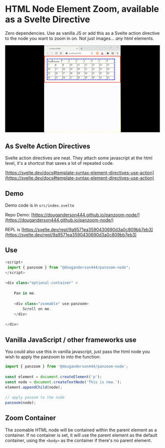 # HTML Node Element Zoom, available as a Svelte Directive

Zero dependencies. Use as vanilla JS or add this as a Svelte action directive to the node you want to zoom in on. Not just images... _any_ html elements.

![Demo](svelte-zoom-action.gif)

## As Svelte Action Directives

Svelte action directives are neat. They attach some javascript at the html level, it's a shortcut that saves a lot of repeated code.

[https://svelte.dev/docs#template-syntax-element-directives-use-action](https://svelte.dev/docs#template-syntax-element-directives-use-action)

## Demo

Demo code is in `src/index.svelte`

Repo Demo: [https://douganderson444.github.io/panzoom-node/](https://douganderson444.github.io/panzoom-node/)

REPL is [https://svelte.dev/repl/9a9571ea3590430690d3a0c809bb7eb3](https://svelte.dev/repl/9a9571ea3590430690d3a0c809bb7eb3)

## Use

```js
<script>
 import { panzoom } from "@douganderson444/panzoom-node";
</script>

<div class="optional-container" >

	Pan in me.

	<div class="zoomable" use:panzoom>
		Scroll on me.
	</div>

</div>
```

## Vanilla JavaScript / other frameworks use

You could also use this in vanilla javascript, just pass the html node you wish to apply the panzoom to into the function:

```js
import { panzoom } from '@douganderson444/panzoom-node';

const element = document.createElement('p');
const node = document.createTextNode('This is new.');
element.appendChild(node);

// apply panzom to the node
panzoom(node);
```

## Zoom Container

The zoomable HTML node will be contained within the parent element as a container. If no container is set, it will use the parent element as the default container, using the `<body>` as the container if there's no parent element.
